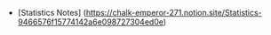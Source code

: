 - [Statistics Notes] (https://chalk-emperor-271.notion.site/Statistics-9466576f15774142a6e098727304ed0e)
